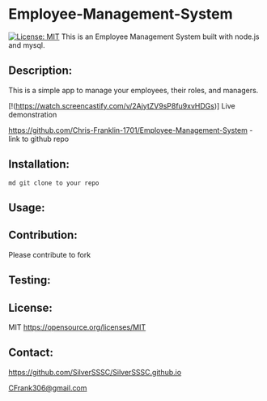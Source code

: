 # Employee-Management-System
[![License: MIT](https://img.shields.io/badge/License-MIT-blue.svg)](https://opensource.org/licenses/MIT)
This is an Employee Management System built with node.js and mysql.

## Description:
  This is a simple app to manage your employees, their roles, and managers.

[!(https://watch.screencastify.com/v/2AjytZV9sP8fu9xvHDGs)] Live demonstration

https://github.com/Chris-Franklin-1701/Employee-Management-System - link to github repo

## Installation:
  ``` md git clone to your repo ```


## Usage:
  

## Contribution:
  Please contribute to fork

## Testing:
  

  
## License:
  MIT
  https://opensource.org/licenses/MIT

## Contact:
  https://github.com/SilverSSSC/SilverSSSC.github.io
  
  CFrank306@gmail.com

